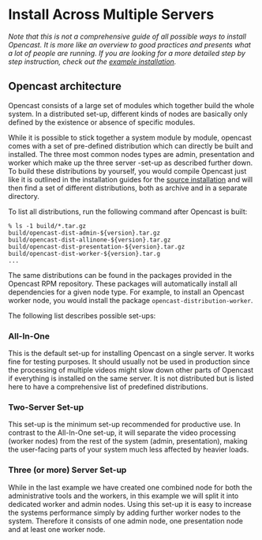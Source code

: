 Install Across Multiple Servers
===============================

*Note that this is not a comprehensive guide of all possible ways to install Opencast. It is more like an overview to good
practices and presents what a lot of people are running. If you are looking for a more detailed step by step instruction, check out the [example installation](example-installation.md).*


Opencast architecture
--------------------------

Opencast consists of a large set of modules which together build the whole system. In a distributed set-up, different
kinds of nodes are basically only defined by the existence or absence of specific modules.

While it is possible to stick together a system module by module, opencast comes with a set of pre-defined distribution
which can directly be built and installed. The three most common nodes types are admin, presentation and worker which make up the three server -set-up as described further down. To build these distributions by yourself, you would compile Opencast just like it is outlined in the installation guides for the [source installation](source-linux.md) and will then find a set of different distributions, both as archive and in a
separate directory.

To list all distributions, run the following command after Opencast is built:

    % ls -1 build/*.tar.gz
    build/opencast-dist-admin-${version}.tar.gz
    build/opencast-dist-allinone-${version}.tar.gz
    build/opencast-dist-presentation-${version}.tar.gz
    build/opencast-dist-worker-${version}.tar.g
    ...


The same distributions can be found in the packages provided in the Opencast RPM repository. These packages will
automatically install all dependencies for a given node type. For example, to install an Opencast worker node, you would
install the package `opencast-distribution-worker`.

The following list describes possible set-ups:

### All-In-One

This is the default set-up for installing Opencast on a single server. It works fine for testing purposes. It should
usually not be used in production since the processing of multiple videos might slow down other parts of Opencast if everything is installed on the same server. It is not distributed but is listed here to have a comprehensive list of predefined
distributions.


### Two-Server Set-up

This set-up is the minimum set-up recommended for productive use. In contrast to the All-In-One set-up, it will separate the video processing (worker nodes) from the rest of the system (admin, presentation), making the user-facing parts of your system much less affected by heavier loads.


### Three (or more) Server Set-up

While in the last example we have created one combined node for both the administrative tools and the workers, in this
example we will split it into dedicated worker and admin nodes. Using this set-up it is easy to increase the systems
performance simply by adding further worker nodes to the system. Therefore it consists of one admin node, one presentation node and at least one worker node.


